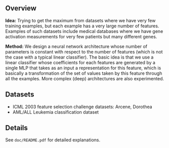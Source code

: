 ## Overview

**Idea:** Trying to get the maximum from datasets where we have very few
training examples, but each example has a very large number of features.
Examples of such datasets include medical databases where we have gene
activation measurements for very few patients but many different genes.

**Method:** We design a neural network architecture whose number of parameters
is constant with respect to the number of features (which is not the case with a
typical linear classifier). The basic idea is that we use a linear classifier
whose coefficients for each features are generated by a single MLP that takes as
an input a representation for this feature, which is basically a transformation
of the set of values taken by this feature through all the examples. More
complex (deep) architectures are also experimented.

## Datasets

- ICML 2003 feature selection challenge datasets: Arcene, Dorothea
- AML/ALL Leukemia classification dataset

## Details

See `doc/README.pdf` for detailed explanations.
